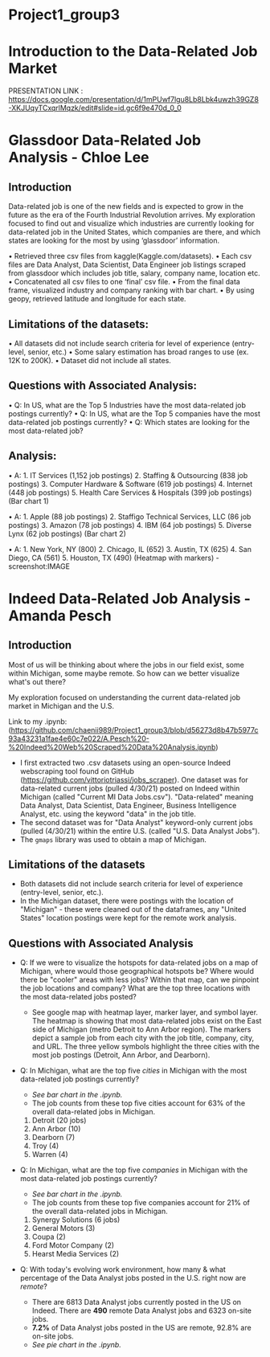 # Project1_group3
# Introduction to the Data-Related Job Market

PRESENTATION LINK : https://docs.google.com/presentation/d/1mPUwf7lgu8Lb8Lbk4uwzh39GZ8-XKJUqyTCxqrlMqzk/edit#slide=id.gc6f9e470d_0_0

# Glassdoor Data-Related Job Analysis - Chloe Lee
## Introduction

Data-related job is one of the new fields and is expected to grow in the future as the era of the Fourth Industrial Revolution arrives. My exploration focused to find out and visualize which industries are currently looking for data-related job in the United States, which companies are there, and which states are looking for the most by using ‘glassdoor’ information.

• Retrieved three csv files from kaggle(Kaggle.com/datasets). 
• Each csv files are Data Analyst, Data Scientist, Data Engineer job listings scraped from glassdoor which includes job title, salary, company name, location etc. 
• Concatenated all csv files to one ‘final’ csv file. 
• From the final data frame, visualized industry and company ranking with bar chart. 
• By using geopy, retrieved latitude and longitude for each state.

## Limitations of the datasets: 
• All datasets did not include search criteria for level of experience (entry-level, senior, etc.) 
• Some salary estimation has broad ranges to use (ex. 12K to 200K). 
• Dataset did not include all states.

## Questions with Associated Analysis: 
• Q: In US, what are the Top 5 Industries have the most data-related job postings currently? 
• Q: In US, what are the Top 5 companies have the most data-related job postings currently? 
• Q: Which states are looking for the most data-related job?

## Analysis: 
• A: 1. IT Services (1,152 job postings) 
     2. Staffing & Outsourcing (838 job postings) 
     3. Computer Hardware & Software (619 job postings) 
     4. Internet (448 job postings) 
     5. Health Care Services & Hospitals (399 job postings) 
     (Bar chart 1)
     
• A: 1. Apple (88 job postings) 
     2. Staffigo Technical Services, LLC (86 job postings) 
     3. Amazon (78 job postings) 
     4. IBM (64 job postings) 
     5. Diverse Lynx (62 job postings) 
     (Bar chart 2)

• A: 1. New York, NY (800) 
     2. Chicago, IL (652) 
     3. Austin, TX (625) 
     4. San Diego, CA (561) 
     5. Houston, TX (490)
     (Heatmap with markers) - screenshot:IMAGE 



# Indeed Data-Related Job Analysis - Amanda Pesch

## Introduction
Most of us will be thinking about where the jobs in our field exist, some within Michigan, some maybe remote.  So how can we better visualize what's out there?

My exploration focused on understanding the current data-related job market in Michigan and the U.S. 

Link to my .ipynb: (https://github.com/chaenii989/Project1_group3/blob/d56273d8b47b5977c93a43231a1fae4e60c7e022/A.Pesch%20-%20Indeed%20Web%20Scraped%20Data%20Analysis.ipynb)

- I first extracted two .csv datasets using an open-source Indeed webscraping tool found on GitHub (https://github.com/vittoriotriassi/jobs_scraper).  One dataset was for data-related current jobs (pulled 4/30/21) posted on Indeed within Michigan (called "Current MI Data Jobs.csv").  "Data-related" meaning Data Analyst, Data Scientist, Data Engineer, Business Intelligence Analyst, etc. using the keyword "data" in the job title.
- The second dataset was for "Data Analyst" keyword-only current jobs (pulled (4/30/21) within the entire U.S. (called "U.S. Data Analyst Jobs").  
- The `gmaps` library was used to obtain a map of Michigan.

## Limitations of the datasets
- Both datasets did not include search criteria for level of experience (entry-level, senior, etc.).
- In the Michigan dataset, there were postings with the location of "Michigan" - these were cleaned out of the dataframes, any "United States" location postings were kept for the remote work analysis. 

## Questions with Associated Analysis
- Q: If we were to visualize the hotspots for data-related jobs on a map of Michigan, where would those geographical hotspots be?  Where would there be "cooler" areas with less jobs?  Within that map, can we pinpoint the job locations and company?  What are the top three locations with the most data-related jobs posted?
  - See google map with heatmap layer, marker layer, and symbol layer.  The heatmap is showing that most data-related jobs exist on the East side of Michigan (metro Detroit to Ann Arbor region).  The markers depict a sample job from each city with the job title, company, city, and URL.  The three yellow symbols highlight the three cities with the most job postings (Detroit, Ann Arbor, and Dearborn).

- Q: In Michigan, what are the top five *cities* in Michigan with the most data-related job postings currently?
  - *See bar chart in the .ipynb.*
  - The job counts from these top five cities account for 63% of the overall data-related jobs in Michigan.   
  1. Detroit (20 jobs)
  2. Ann Arbor (10)
  3. Dearborn (7)
  4. Troy (4)
  5. Warren (4)
     
- Q: In Michigan, what are the top five *companies* in Michigan with the most data-related job postings currently? 
  -  *See bar chart in the .ipynb.*
  -  The job counts from these top five companies account for 21% of the overall data-related jobs in Michigan.
  1. Synergy Solutions (6 jobs)
  2. General Motors (3)
  3. Coupa (2)
  4. Ford Motor Company (2)
  5. Hearst Media Services (2)

   
- Q: With today's evolving work environment, how many & what percentage of the Data Analyst jobs posted in the U.S. right now are *remote*?
  - There are 6813 Data Analyst jobs currently posted in the US on Indeed.  There are **490** remote Data Analyst jobs and 6323 on-site jobs.
  - **7.2%** of Data Analyst jobs posted in the US are remote, 92.8% are on-site jobs.  
  - *See pie chart in the .ipynb.*
